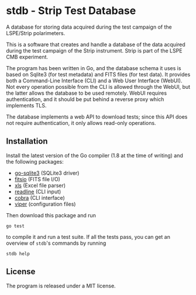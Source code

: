 # stdb - Strip Test Database

A database for storing data acquired during the test campaign of the LSPE/Strip
polarimeters.

This is a software that creates and handle a database of the data acquired
during the test campaign of the Strip instrument. Strip is part of the LSPE
CMB experiment.

The program has been written in Go, and the database schema it uses is based
on Sqlite3 (for test metadata) and FITS files (for test data). It provides
both a Command-Line Interface (CLI) and a Web User Interface (WebUI). Not
every operation possible from the CLI is allowed through the WebUI, but the
latter allows the database to be used remotely. WebUI requires authentication,
and it should be put behind a reverse proxy which implements TLS.

The database implements a web API to download tests; since this API does not
require authentication, it only allows read-only operations.

## Installation

Install the latest version of the Go compiler (1.8 at the time of writing) and
the following packages:

- [go-sqlite3](https://github.com/mattn/go-sqlite3) (SQLite3 driver)
- [fitsio](https://github.com/astrogo/fitsio) (FITS file I/O)
- [xls](https://github.com/extrame/xls) (Excel file parser)
- [readline](https://github.com/chzyer/readline) (CLI input)
- [cobra](https://github.com/spf13/cobra) (CLI interface)
- [viper](https://github.com/spf13/viper) (configuration files)

Then download this package and run

    go test

to compile it and run a test suite. If all the tests pass, you can get an
overview of `stdb`'s commands by running

    stdb help

## License

The program is released under a MIT license.